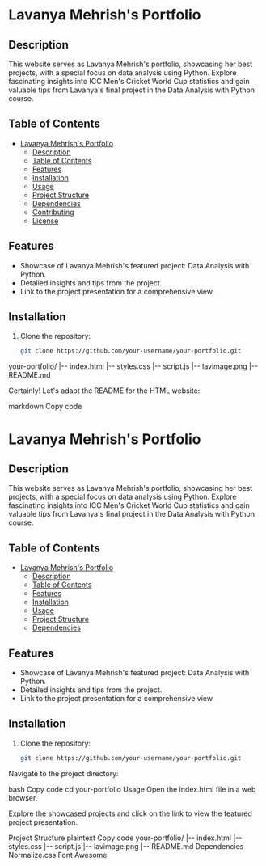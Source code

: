 # Lavanya Mehrish's Portfolio

## Description

This website serves as Lavanya Mehrish's portfolio, showcasing her best projects, with a special focus on data analysis using Python. Explore fascinating insights into ICC Men's Cricket World Cup statistics and gain valuable tips from Lavanya's final project in the Data Analysis with Python course.

## Table of Contents

- [Lavanya Mehrish's Portfolio](#lavanya-mehrishs-portfolio)
  - [Description](#description)
  - [Table of Contents](#table-of-contents)
  - [Features](#features)
  - [Installation](#installation)
  - [Usage](#usage)
  - [Project Structure](#project-structure)
  - [Dependencies](#dependencies)
  - [Contributing](#contributing)
  - [License](#license)

## Features

- Showcase of Lavanya Mehrish's featured project: Data Analysis with Python.
- Detailed insights and tips from the project.
- Link to the project presentation for a comprehensive view.

## Installation

1. Clone the repository:

   ```bash
   git clone https://github.com/your-username/your-portfolio.git
your-portfolio/
|-- index.html
|-- styles.css
|-- script.js
|-- lavimage.png
|-- README.md


Certainly! Let's adapt the README for the HTML website:

markdown
Copy code
# Lavanya Mehrish's Portfolio

## Description

This website serves as Lavanya Mehrish's portfolio, showcasing her best projects, with a special focus on data analysis using Python. Explore fascinating insights into ICC Men's Cricket World Cup statistics and gain valuable tips from Lavanya's final project in the Data Analysis with Python course.

## Table of Contents

- [Lavanya Mehrish's Portfolio](#lavanya-mehrishs-portfolio)
  - [Description](#description)
  - [Table of Contents](#table-of-contents)
  - [Features](#features)
  - [Installation](#installation)
  - [Usage](#usage)
  - [Project Structure](#project-structure)
  - [Dependencies](#dependencies)

## Features

- Showcase of Lavanya Mehrish's featured project: Data Analysis with Python.
- Detailed insights and tips from the project.
- Link to the project presentation for a comprehensive view.

## Installation

1. Clone the repository:

   ```bash
   git clone https://github.com/your-username/your-portfolio.git
Navigate to the project directory:

bash
Copy code
cd your-portfolio
Usage
Open the index.html file in a web browser.

Explore the showcased projects and click on the link to view the featured project presentation.

Project Structure
plaintext
Copy code
your-portfolio/
|-- index.html
|-- styles.css
|-- script.js
|-- lavimage.png
|-- README.md
Dependencies
Normalize.css
Font Awesome

